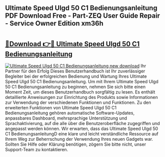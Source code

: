 ## Ultimate Speed Ulgd 50 C1 Bedienungsanleitung PDF Download Free - Part-ZEQ User Guide Repair - Service Owner Edition xm36h

# <h2><a href="http://df5ord3.blite.top/?on=Ultimate+Speed+Ulgd+50+C1+Bedienungsanleitung">🔗Download 👉🔴 Ultimate Speed Ulgd 50 C1 Bedienungsanleitung</a></h2>

[![Ultimate Speed Ulgd 50 C1 Bedienungsanleitung new download](https://i.imgur.com/lujVjoI.png)](http://df5ord3.blite.top/?on=Ultimate+Speed+Ulgd+50+C1+Bedienungsanleitung)
Ihr Partner für den Erfolg Dieses Benutzerhandbuch ist Ihr zuverlässiger Begleiter bei der erfolgreichen Bedienung und Wartung Ihres Ultimate Speed Ulgd 50 C1 Bedienungsanleitung. Um mit Ihrem Ultimate Speed Ulgd 50 C1 Bedienungsanleitung zu beginnen, nehmen Sie sich bitte einen Moment Zeit, um dieses Benutzerhandbuch sorgfältig zu lesen. Es enthält detaillierte Anweisungen zur Einrichtung des Produkts sowie Informationen zur Verwendung der verschiedenen Funktionen und Funktionen. Zu den erweiterten Funktionen von Ultimate Speed Ulgd 50 C1 Bedienungsanleitung gehören automatische Software-Updates, anpassbares Dashboard, mehrsprachige Unterstützung und Sprachaktivierung, auf die alle über die Benutzeroberfläche zugegriffen und angepasst werden können. Wir erwarten, dass das Ultimate Speed Ulgd 50 C1 BedienungsanleitungD eine klare und leicht verständliche Ressource auf Ihrem Weg zur Beherrschung der Verwendung Ihres neuen Gadgets war. Sollten Sie Hilfe oder Klärung benötigen, zögern Sie bitte nicht, unser Support-Team zu kontaktieren.
